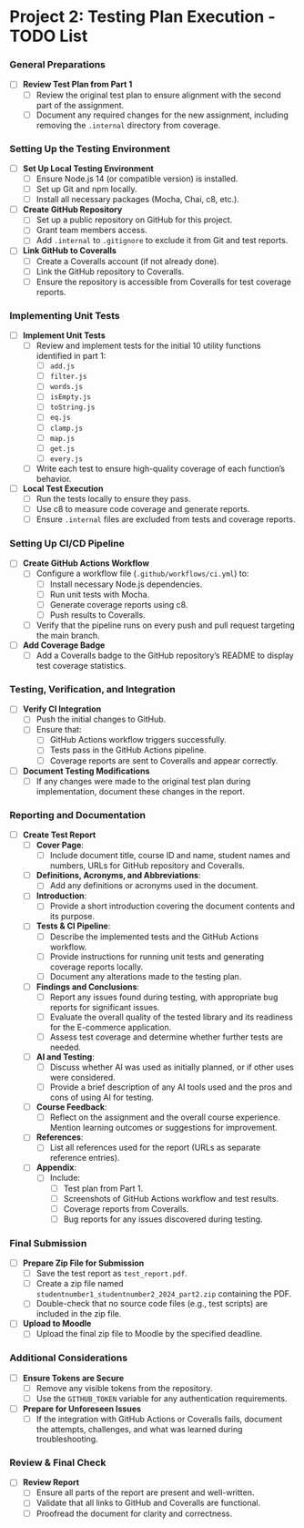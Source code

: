 # Project 2: Testing Plan Execution - TODO List

### General Preparations
- [ ] **Review Test Plan from Part 1**
  - [ ] Review the original test plan to ensure alignment with the second part of the assignment.
  - [ ] Document any required changes for the new assignment, including removing the `.internal` directory from coverage.

### Setting Up the Testing Environment
- [ ] **Set Up Local Testing Environment**
  - [ ] Ensure Node.js 14 (or compatible version) is installed.
  - [ ] Set up Git and npm locally.
  - [ ] Install all necessary packages (Mocha, Chai, c8, etc.).

- [ ] **Create GitHub Repository**
  - [ ] Set up a public repository on GitHub for this project.
  - [ ] Grant team members access.
  - [ ] Add `.internal` to `.gitignore` to exclude it from Git and test reports.

- [ ] **Link GitHub to Coveralls**
  - [ ] Create a Coveralls account (if not already done).
  - [ ] Link the GitHub repository to Coveralls.
  - [ ] Ensure the repository is accessible from Coveralls for test coverage reports.

### Implementing Unit Tests
- [ ] **Implement Unit Tests**
  - [ ] Review and implement tests for the initial 10 utility functions identified in part 1:
    - [ ] `add.js`
    - [ ] `filter.js`
    - [ ] `words.js`
    - [ ] `isEmpty.js`
    - [ ] `toString.js`
    - [ ] `eq.js`
    - [ ] `clamp.js`
    - [ ] `map.js`
    - [ ] `get.js`
    - [ ] `every.js`
  - [ ] Write each test to ensure high-quality coverage of each function’s behavior.

- [ ] **Local Test Execution**
  - [ ] Run the tests locally to ensure they pass.
  - [ ] Use c8 to measure code coverage and generate reports.
  - [ ] Ensure `.internal` files are excluded from tests and coverage reports.

### Setting Up CI/CD Pipeline
- [ ] **Create GitHub Actions Workflow**
  - [ ] Configure a workflow file (`.github/workflows/ci.yml`) to:
    - [ ] Install necessary Node.js dependencies.
    - [ ] Run unit tests with Mocha.
    - [ ] Generate coverage reports using c8.
    - [ ] Push results to Coveralls.
  - [ ] Verify that the pipeline runs on every push and pull request targeting the main branch.

- [ ] **Add Coverage Badge**
  - [ ] Add a Coveralls badge to the GitHub repository’s README to display test coverage statistics.

### Testing, Verification, and Integration
- [ ] **Verify CI Integration**
  - [ ] Push the initial changes to GitHub.
  - [ ] Ensure that:
    - [ ] GitHub Actions workflow triggers successfully.
    - [ ] Tests pass in the GitHub Actions pipeline.
    - [ ] Coverage reports are sent to Coveralls and appear correctly.

- [ ] **Document Testing Modifications**
  - [ ] If any changes were made to the original test plan during implementation, document these changes in the report.

### Reporting and Documentation
- [ ] **Create Test Report**
  - [ ] **Cover Page**:
    - [ ] Include document title, course ID and name, student names and numbers, URLs for GitHub repository and Coveralls.
  - [ ] **Definitions, Acronyms, and Abbreviations**:
    - [ ] Add any definitions or acronyms used in the document.
  - [ ] **Introduction**:
    - [ ] Provide a short introduction covering the document contents and its purpose.
  - [ ] **Tests & CI Pipeline**:
    - [ ] Describe the implemented tests and the GitHub Actions workflow.
    - [ ] Provide instructions for running unit tests and generating coverage reports locally.
    - [ ] Document any alterations made to the testing plan.
  - [ ] **Findings and Conclusions**:
    - [ ] Report any issues found during testing, with appropriate bug reports for significant issues.
    - [ ] Evaluate the overall quality of the tested library and its readiness for the E-commerce application.
    - [ ] Assess test coverage and determine whether further tests are needed.
  - [ ] **AI and Testing**:
    - [ ] Discuss whether AI was used as initially planned, or if other uses were considered.
    - [ ] Provide a brief description of any AI tools used and the pros and cons of using AI for testing.
  - [ ] **Course Feedback**:
    - [ ] Reflect on the assignment and the overall course experience. Mention learning outcomes or suggestions for improvement.
  - [ ] **References**:
    - [ ] List all references used for the report (URLs as separate reference entries).
  - [ ] **Appendix**:
    - [ ] Include:
      - [ ] Test plan from Part 1.
      - [ ] Screenshots of GitHub Actions workflow and test results.
      - [ ] Coverage reports from Coveralls.
      - [ ] Bug reports for any issues discovered during testing.

### Final Submission
- [ ] **Prepare Zip File for Submission**
  - [ ] Save the test report as `test_report.pdf`.
  - [ ] Create a zip file named `studentnumber1_studentnumber2_2024_part2.zip` containing the PDF.
  - [ ] Double-check that no source code files (e.g., test scripts) are included in the zip file.

- [ ] **Upload to Moodle**
  - [ ] Upload the final zip file to Moodle by the specified deadline.

### Additional Considerations
- [ ] **Ensure Tokens are Secure**
  - [ ] Remove any visible tokens from the repository.
  - [ ] Use the `GITHUB_TOKEN` variable for any authentication requirements.

- [ ] **Prepare for Unforeseen Issues**
  - [ ] If the integration with GitHub Actions or Coveralls fails, document the attempts, challenges, and what was learned during troubleshooting.

### Review & Final Check
- [ ] **Review Report**
  - [ ] Ensure all parts of the report are present and well-written.
  - [ ] Validate that all links to GitHub and Coveralls are functional.
  - [ ] Proofread the document for clarity and correctness.
